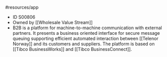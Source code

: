 #resources/app 

- ID S00806
- Owned by [[Wholesale Value Stream]]
- B2B is a platform for machine-to-machine communication with external partners. It presents a business oriented interface for secure message queuing supporting efficient automated interaction between [[Telenor Norway]] and its customers and suppliers. The platform is based on [[Tibco BusinessWorks]] and [[Tibco BusinessConnect]].